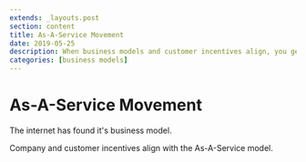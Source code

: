 ```yaml
---
extends: _layouts.post
section: content
title: As-A-Service Movement
date: 2019-05-25
description: When business models and customer incentives align, you get recurring revenue.
categories: [business models]
---
```


# As-A-Service Movement

The internet has found it's business model.

Company and customer incentives align with the As-A-Service model.